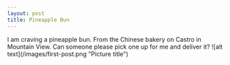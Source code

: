 ```yaml
---
layout: post
title: Pineapple Bun
---
```


<span class="post-text">
I am craving a pineapple bun. From the Chinese bakery on Castro in Mountain View. Can someone please pick one up for me and deliver it?
</span>
![alt text](/images/first-post.png "Picture title")
